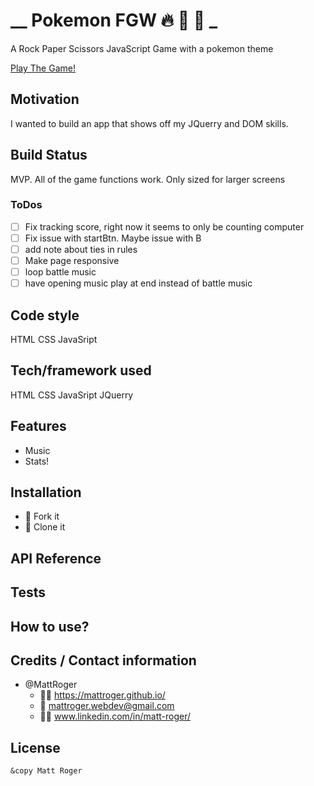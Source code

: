 # __ Pokemon FGW :fire: :leaves: :ocean: _
A Rock Paper Scissors JavaScript Game with a pokemon theme

[Play The Game!](https://mattroger.github.io/pokemonRPS/)


## Motivation
I wanted to build an app that shows off my JQuerry and DOM skills.

## Build Status
MVP. All of the game functions work. Only sized for larger screens 

### ToDos

- [ ] Fix tracking score, right now it seems to only be counting computer
- [ ] Fix issue with startBtn. Maybe issue with B
- [ ] add note about ties in rules
- [ ] Make page responsive
- [ ] loop battle music
- [ ] have opening music play at end instead of battle music

## Code style
HTML CSS JavaSript

## Tech/framework used
HTML CSS JavaSript JQuerry

## Features
* Music
* Stats!

## Installation
* :trident: Fork it
* :sheep: Clone it


## API Reference

## Tests

## How to use?


## Credits / Contact information
* @MattRoger 
  * :man_office_worker: https://mattroger.github.io/
  * :e-mail: mattroger.webdev@gmail.com
  * :man_office_worker: www.linkedin.com/in/matt-roger/


## License
    
    &copy Matt Roger
